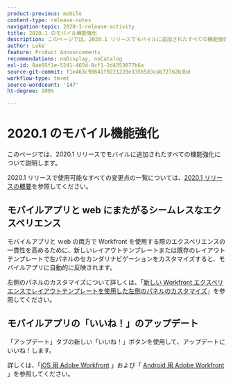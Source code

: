 ```yaml
---
product-previous: mobile
content-type: release-notes
navigation-topic: 2020-1-release-activity
title: 2020.1 のモバイル機能強化
description: このページでは、2020.1 リリースでモバイルに追加されたすべての機能強化について説明します。
author: Luke
feature: Product Announcements
recommendations: noDisplay, noCatalog
exl-id: 8ae95f1e-5241-465d-8cf1-2d4353077b6a
source-git-commit: f1e463c90641f9221228e335b583cab72762b3bd
workflow-type: tm+mt
source-wordcount: '147'
ht-degree: 100%

---
```


# 2020.1 のモバイル機能強化

このページでは、2020.1 リリースでモバイルに追加されたすべての機能強化について説明します。

2020.1 リリースで使用可能なすべての変更点の一覧については、[2020.1 リリースの概要](../../../product-announcements/product-releases/2020.1-release-activity/2020-1-release-overview.md)を参照してください。

## モバイルアプリと web にまたがるシームレスなエクスペリエンス

モバイルアプリと ｗeb の両方で Workfront を使用する際のエクスペリエンスの一貫性を高めるために、新しいレイアウトテンプレートまたは既存のレイアウトテンプレートで左パネルのセカンダリナビゲーションをカスタマイズすると、モバイルアプリに自動的に反映されます。

左側のパネルのカスタマイズについて詳しくは、「[新しい Workfront エクスペリエンスでレイアウトテンプレートを使用した左側のパネルのカスタマイズ](https://one.workfront.com/s/article/Customize-the-left-panel-using-a-Layout-Template-in-the-new-Workfront-experience-354734188)」を参照してください。

## モバイルアプリの「いいね！」のアップデート

「アップデート」タブの新しい「いいね！」ボタンを使用して、アップデートにいいね！します。

詳しくは、「[iOS 用 Adobe Workfront](../../../workfront-basics/mobile-apps/using-the-workfront-mobile-app/workfront-for-ios.md) 」および「 [Android 用 Adobe Workfront](../../../workfront-basics/mobile-apps/using-the-workfront-mobile-app/workfront-for-android.md) 」を参照してください。
